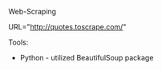Web-Scraping

URL="http://quotes.toscrape.com/"

Tools: 
  - Python - utilized BeautifulSoup package

